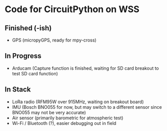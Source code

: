 # Code for CircuitPython on WSS
## Finished (-ish)
- GPS (micropyGPS, ready for mpy-cross)

## In Progress
- Arducam (Capture function is finished, waiting for SD card breakout to test SD card function)

## In Stack
- LoRa radio (RFM95W over 915MHz, waiting on breakout board)
- IMU (Bosch BNO055 for now, but may switch to a different sensor since BNO055 may not be very accurate)
- Air sensor (primarily barometric for atmospheric test)
- Wi-Fi / Bluetooth (?), easier debugging out in field
